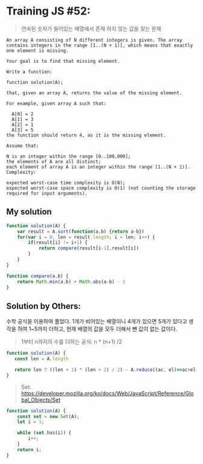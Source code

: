 # Training JS #52:

> 연속된 숫자가 들어있는 배열에서 존재 하지 않는 값을 찾는 문제

```
An array A consisting of N different integers is given. The array contains integers in the range [1..(N + 1)], which means that exactly one element is missing.

Your goal is to find that missing element.

Write a function:

function solution(A);

that, given an array A, returns the value of the missing element.

For example, given array A such that:

  A[0] = 2
  A[1] = 3
  A[2] = 1
  A[3] = 5
the function should return 4, as it is the missing element.

Assume that:

N is an integer within the range [0..100,000];
the elements of A are all distinct;
each element of array A is an integer within the range [1..(N + 1)].
Complexity:

expected worst-case time complexity is O(N);
expected worst-case space complexity is O(1) (not counting the storage required for input arguments).
```
## My solution
```js
function solution(A) {
    var result = A.sort(function(a,b) {return a-b})
    for(var i = 0, len = result.length; i < len; i++) {
        if(result[i] != i+1) {
            return compare(result[i-1],result[i])
        }
    }
}

function compare(a,b) {
    return Math.min(a,b) + Math.abs(a-b) - 1
}
```
## Solution by Others:

수학 공식을 이용하여 풀었다. 1개가 비어있는 배열이니 4개가 있으면 5개가 있다고 생각을 하여 1~5까지 더하고, 현재 배열의 값을 모두 더해서 뺀 값이 없는 값이다.
> 1부터 n까지의 수를 더하는 공식: n * (n+1) /2

```js
function solution(A) {
   const len = A.length

   return len ? ((len + 1) * (len + 2) / 2) - A.reduce((ac, el)=>ac+el) : 1
}
```

> Set: https://developer.mozilla.org/ko/docs/Web/JavaScript/Reference/Global_Objects/Set
```js
function solution(A) {
    const set = new Set(A);
    let i = 1;

    while (set.has(i)) {
        i++;
    }
    return i;
}
```